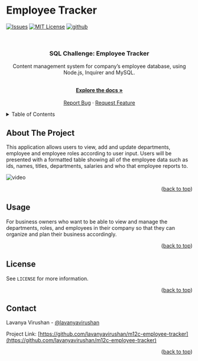 # Employee Tracker

<a name="readme-top"></a>

<!-- PROJECT SHIELDS -->

[![Issues][issues-shield]][issues-url]
[![MIT License][license-shield]][license-url]
[![github][github-shield]][github-url]

<!-- PROJECT LOGO -->
<br />
<div align="center">
  <a href="https://github.com/lavanyavirushan/m12c-employee-tracker"></a>

<h3 align="center">SQL Challenge: Employee Tracker</h3>

  <p align="center">
    Content management system for company’s employee database, using Node.js, Inquirer and MySQL.

<a href="https://github.com/lavanyavirushan/m12c-employee-tracker"></a>

  <p align="center">
    <br />
    <a href="https://github.com/lavanyavirushan/"><strong>Explore the docs »</strong></a>
    <br />
    <br />
    <a href="https://github.com/lavanyavirushan/m12c-employee-tracker/issues">Report Bug</a>
    ·
    <a href="https://github.com/lavanyavirushan/m12c-employee-tracker/issues">Request Feature</a>
  </p>
</div>

<!-- TABLE OF CONTENTS -->
<details>
  <summary>Table of Contents</summary>
  <ol>
    <li>
      <a href="#about-the-project">About The Project</a>
    </li>
    <li><a href="#usage">Usage</a></li>
    <li><a href="#license">License</a></li>
    <li><a href="#contact">Contact</a></li>
  </ol>
</details>

<!-- ABOUT THE PROJECT -->

## About The Project

This application allows users to view, add and update departments, employee and employee roles according to user input. Users will be presented with a formatted table showing all of the employee data such as ids, names, titles, departments, salaries and who that employee reports to.

![video](./assets/m12c-employee-tracker.gif)

<p align="right">(<a href="#readme-top">back to top</a>)</p>

<!-- USAGE EXAMPLES -->

## Usage

For business owners who want to be able to view and manage the departments, roles, and employees in their company so that they can organize and plan their business accordingly.

<p align="right">(<a href="#readme-top">back to top</a>)</p>

<!-- LICENSE -->

## License

See `LICENSE` for more information.

<p align="right">(<a href="#readme-top">back to top</a>)</p>

<!-- CONTACT -->

## Contact

Lavanya Virushan - [@lavanyavirushan](https://github.com/lavanyavirushan)

Project Link: [https://github.com/lavanyavirushan/m12c-employee-tracker](https://github.com/lavanyavirushan/m12c-employee-tracker)

<p align="right">(<a href="#readme-top">back to top</a>)</p>

<!-- MARKDOWN LINKS & IMAGES -->

[contributors-shield]: https://img.shields.io/github/contributors/lavanyavirushan/m12c-employee-tracker.svg?style=for-the-badge
[contributors-url]: https://github.com/lavanyavirushan/m12c-employee-tracker/graphs/contributors
[issues-shield]: https://img.shields.io/github/issues/lavanyavirushan/m12c-employee-tracker?style=for-the-badge
[issues-url]: https://github.com/lavanyavirushan/m12c-employee-tracker/issues
[license-shield]: https://img.shields.io/github/license/lavanyavirushan/m12c-employee-tracker.svg?style=for-the-badge
[license-url]: https://github.com/lavanyavirushan/m12c-employee-tracker/blob/main/LICENSE
[github-shield]: https://img.shields.io/badge/-github-black.svg?style=for-the-badge&logo=github&colorB=555
[github-url]: https://github.com/lavanyavirushan/m12c-employee-tracker
